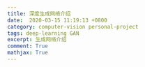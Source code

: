 ```yaml
---
title: 深度生成网络介绍
date:  2020-03-15 11:19:13 +0800
category: computer-vision personal-project
tags: deep-learning GAN
excerpt: 生成网络介绍
comment: True
mathjax: True
---
```

